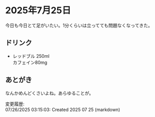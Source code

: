 # 2025年7月25日

今日も今日とて足がいたい。1分くらいは立ってても問題なくなってきた。

## ドリンク

- レッドブル 250ml  
カフェイン80mg

## あとがき

なんかめんどくさいよね。あらゆることが。

変更履歴:  
07/26/2025 03:15:03: Created 2025 07 25 (markdown)  
